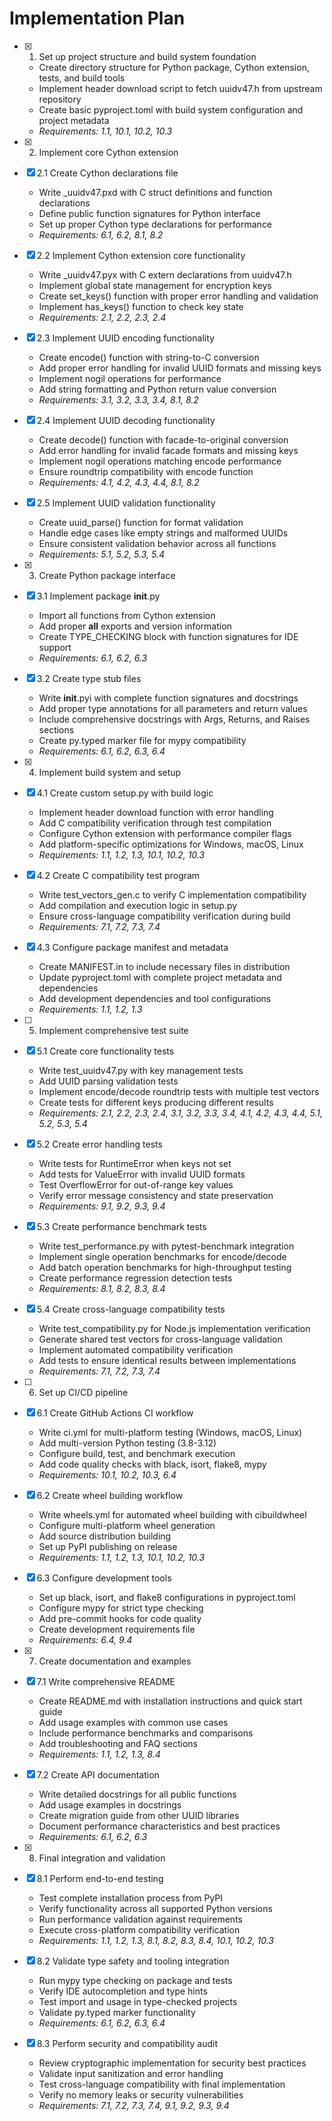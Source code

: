 # Implementation Plan

- [x] 1. Set up project structure and build system foundation
  - Create directory structure for Python package, Cython extension, tests, and build tools
  - Implement header download script to fetch uuidv47.h from upstream repository
  - Create basic pyproject.toml with build system configuration and project metadata
  - _Requirements: 1.1, 10.1, 10.2, 10.3_

- [x] 2. Implement core Cython extension
- [x] 2.1 Create Cython declarations file
  - Write _uuidv47.pxd with C struct definitions and function declarations
  - Define public function signatures for Python interface
  - Set up proper Cython type declarations for performance
  - _Requirements: 6.1, 6.2, 8.1, 8.2_

- [x] 2.2 Implement Cython extension core functionality
  - Write _uuidv47.pyx with C extern declarations from uuidv47.h
  - Implement global state management for encryption keys
  - Create set_keys() function with proper error handling and validation
  - Implement has_keys() function to check key state
  - _Requirements: 2.1, 2.2, 2.3, 2.4_

- [x] 2.3 Implement UUID encoding functionality
  - Create encode() function with string-to-C conversion
  - Add proper error handling for invalid UUID formats and missing keys
  - Implement nogil operations for performance
  - Add string formatting and Python return value conversion
  - _Requirements: 3.1, 3.2, 3.3, 3.4, 8.1, 8.2_

- [x] 2.4 Implement UUID decoding functionality
  - Create decode() function with facade-to-original conversion
  - Add error handling for invalid facade formats and missing keys
  - Implement nogil operations matching encode performance
  - Ensure roundtrip compatibility with encode function
  - _Requirements: 4.1, 4.2, 4.3, 4.4, 8.1, 8.2_

- [x] 2.5 Implement UUID validation functionality
  - Create uuid_parse() function for format validation
  - Handle edge cases like empty strings and malformed UUIDs
  - Ensure consistent validation behavior across all functions
  - _Requirements: 5.1, 5.2, 5.3, 5.4_

- [x] 3. Create Python package interface
- [x] 3.1 Implement package __init__.py
  - Import all functions from Cython extension
  - Add proper __all__ exports and version information
  - Create TYPE_CHECKING block with function signatures for IDE support
  - _Requirements: 6.1, 6.2, 6.3_

- [x] 3.2 Create type stub files
  - Write __init__.pyi with complete function signatures and docstrings
  - Add proper type annotations for all parameters and return values
  - Include comprehensive docstrings with Args, Returns, and Raises sections
  - Create py.typed marker file for mypy compatibility
  - _Requirements: 6.1, 6.2, 6.3, 6.4_

- [x] 4. Implement build system and setup
- [x] 4.1 Create custom setup.py with build logic
  - Implement header download function with error handling
  - Add C compatibility verification through test compilation
  - Configure Cython extension with performance compiler flags
  - Add platform-specific optimizations for Windows, macOS, Linux
  - _Requirements: 1.1, 1.2, 1.3, 10.1, 10.2, 10.3_

- [x] 4.2 Create C compatibility test program
  - Write test_vectors_gen.c to verify C implementation compatibility
  - Add compilation and execution logic in setup.py
  - Ensure cross-language compatibility verification during build
  - _Requirements: 7.1, 7.2, 7.3, 7.4_

- [x] 4.3 Configure package manifest and metadata
  - Create MANIFEST.in to include necessary files in distribution
  - Update pyproject.toml with complete project metadata and dependencies
  - Add development dependencies and tool configurations
  - _Requirements: 1.1, 1.2, 1.3_

- [ ] 5. Implement comprehensive test suite
- [x] 5.1 Create core functionality tests
  - Write test_uuidv47.py with key management tests
  - Add UUID parsing validation tests
  - Implement encode/decode roundtrip tests with multiple test vectors
  - Create tests for different keys producing different results
  - _Requirements: 2.1, 2.2, 2.3, 2.4, 3.1, 3.2, 3.3, 3.4, 4.1, 4.2, 4.3, 4.4, 5.1, 5.2, 5.3, 5.4_

- [x] 5.2 Create error handling tests
  - Write tests for RuntimeError when keys not set
  - Add tests for ValueError with invalid UUID formats
  - Test OverflowError for out-of-range key values
  - Verify error message consistency and state preservation
  - _Requirements: 9.1, 9.2, 9.3, 9.4_

- [x] 5.3 Create performance benchmark tests
  - Write test_performance.py with pytest-benchmark integration
  - Implement single operation benchmarks for encode/decode
  - Add batch operation benchmarks for high-throughput testing
  - Create performance regression detection tests
  - _Requirements: 8.1, 8.2, 8.3, 8.4_

- [x] 5.4 Create cross-language compatibility tests
  - Write test_compatibility.py for Node.js implementation verification
  - Generate shared test vectors for cross-language validation
  - Implement automated compatibility verification
  - Add tests to ensure identical results between implementations
  - _Requirements: 7.1, 7.2, 7.3, 7.4_

- [ ] 6. Set up CI/CD pipeline
- [x] 6.1 Create GitHub Actions CI workflow
  - Write ci.yml for multi-platform testing (Windows, macOS, Linux)
  - Add multi-version Python testing (3.8-3.12)
  - Configure build, test, and benchmark execution
  - Add code quality checks with black, isort, flake8, mypy
  - _Requirements: 10.1, 10.2, 10.3, 6.4_

- [x] 6.2 Create wheel building workflow
  - Write wheels.yml for automated wheel building with cibuildwheel
  - Configure multi-platform wheel generation
  - Add source distribution building
  - Set up PyPI publishing on release
  - _Requirements: 1.1, 1.2, 1.3, 10.1, 10.2, 10.3_

- [x] 6.3 Configure development tools
  - Set up black, isort, and flake8 configurations in pyproject.toml
  - Configure mypy for strict type checking
  - Add pre-commit hooks for code quality
  - Create development requirements file
  - _Requirements: 6.4, 9.4_

- [x] 7. Create documentation and examples
- [x] 7.1 Write comprehensive README
  - Create README.md with installation instructions and quick start guide
  - Add usage examples with common use cases
  - Include performance benchmarks and comparisons
  - Add troubleshooting and FAQ sections
  - _Requirements: 1.1, 1.2, 1.3, 8.4_

- [x] 7.2 Create API documentation
  - Write detailed docstrings for all public functions
  - Add usage examples in docstrings
  - Create migration guide from other UUID libraries
  - Document performance characteristics and best practices
  - _Requirements: 6.1, 6.2, 6.3_

- [x] 8. Final integration and validation
- [x] 8.1 Perform end-to-end testing
  - Test complete installation process from PyPI
  - Verify functionality across all supported Python versions
  - Run performance validation against requirements
  - Execute cross-platform compatibility verification
  - _Requirements: 1.1, 1.2, 1.3, 8.1, 8.2, 8.3, 8.4, 10.1, 10.2, 10.3_

- [x] 8.2 Validate type safety and tooling integration
  - Run mypy type checking on package and tests
  - Verify IDE autocompletion and type hints
  - Test import and usage in type-checked projects
  - Validate py.typed marker functionality
  - _Requirements: 6.1, 6.2, 6.3, 6.4_

- [x] 8.3 Perform security and compatibility audit
  - Review cryptographic implementation for security best practices
  - Validate input sanitization and error handling
  - Test cross-language compatibility with final implementation
  - Verify no memory leaks or security vulnerabilities
  - _Requirements: 7.1, 7.2, 7.3, 7.4, 9.1, 9.2, 9.3, 9.4_